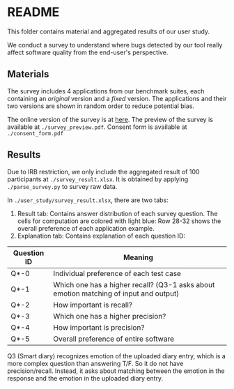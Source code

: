 # README

This folder contains material and aggregated results of our user study.

We conduct a survey to understand where bugs detected by our tool really affect software quality from the end-user's perspective.  

## Materials

The survey includes 4 applications from our benchmark suites, each containing an *original* version and a *fixed* version.  The applications and their two versions are shown in random order to reduce potential bias.

The online version of the survey is at [here](https://uchicago.co1.qualtrics.com/jfe/form/SV_3NS7gNYHkmzRXIG). The preview of the survey is available at `./survey_preview.pdf`. Consent form is available at `./consent_form.pdf`

## Results

Due to IRB restriction, we only include the aggregated result of 100 participants at `./survey_result.xlsx`. It is obtained by applying `./parse_survey.py` to survey raw data. 

In `./user_study/survey_result.xlsx`, there are two tabs:

1. Result tab: Contains answer distribution of each survey question. The cells for computation are colored with light blue: Row 28-32 shows the overall preference of each application example.
2. Explanation tab: Contains explanation of each question ID:


| Question ID | Meaning                                                      |
| ----------- | ------------------------------------------------------------ |
| Q*-0        | Individual preference of each test case                      |
| Q*-1        | Which one has a higher recall? (Q3-1 asks about emotion matching of input  and output) |
| Q*-2        | How important is recall?                                     |
| Q*-3        | Which one has a higher precision?                            |
| Q*-4        | How important is precision?                                  |
| Q*-5        | Overall preference of entire software                        |

Q3 (Smart diary) recognizes emotion of the uploaded diary entry, which is a more complex question than answering T/F. So it do not have precision/recall. Instead, it asks about matching between the emotion in the response and the emotion in the uploaded diary entry.


